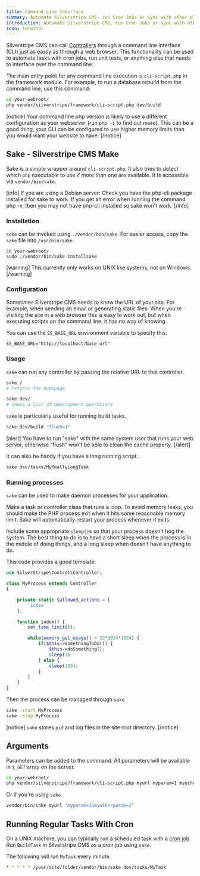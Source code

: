 ```yaml
---
title: Command Line Interface
summary: Automate Silverstripe CMS, run Cron Jobs or sync with other platforms through the Command Line Interface.
introduction: Automate Silverstripe CMS, run Cron Jobs or sync with other platforms through the Command Line Interface.
icon: terminal
---
```


Silverstripe CMS can call [Controllers](../controllers) through a command line interface (CLI) just as easily as through a
web browser. This functionality can be used to automate tasks with cron jobs, run unit tests, or anything else that
needs to interface over the command line.

The main entry point for any command line execution is `cli-script.php` in the framework module.
For example, to run a database rebuild from the command line, use this command:

```bash
cd your-webroot/
php vendor/silverstripe/framework/cli-script.php dev/build
```

[notice]
Your command line php version is likely to use a different configuration as your webserver (run `php -i` to find out
more). This can be a good thing, your CLI can be configured to use higher memory limits than you would want your website
to have.
[/notice]

## Sake - Silverstripe CMS Make

Sake is a simple wrapper around `cli-script.php`. It also tries to detect which `php` executable to use if more than one
are available. It is accessible via `vendor/bin/sake`.

[info]
If you are using a Debian server: Check you have the php-cli package installed for sake to work. If you get an error
when running the command php -v, then you may not have php-cli installed so sake won't work.
[/info]

### Installation

`sake` can be invoked using `./vendor/bin/sake`. For easier access, copy the `sake` file into `/usr/bin/sake`.

```
cd your-webroot/
sudo ./vendor/bin/sake installsake
```

[warning]
This currently only works on UNIX like systems, not on Windows.
[/warning]

### Configuration

Sometimes Silverstripe CMS needs to know the URL of your site. For example, when sending an email or generating static
files. When you're visiting the site in a web browser this is easy to work out, but when executing scripts on the
command line, it has no way of knowing.

You can use the `SS_BASE_URL` environment variable to specify this.

```
SS_BASE_URL="http://localhost/base-url"
```

### Usage

`sake` can run any controller by passing the relative URL to that controller.


```bash
sake /
# returns the homepage

sake dev/
# shows a list of development operations
```

`sake` is particularly useful for running build tasks.

```bash
sake dev/build "flush=1"
```

[alert]
You have to run "sake" with the same system user that runs your web server,
otherwise "flush" won't be able to clean the cache properly.
[/alert]

It can also be handy if you have a long running script..

```bash
sake dev/tasks/MyReallyLongTask
```

### Running processes

`sake` can be used to make daemon processes for your application.

Make a task or controller class that runs a loop. To avoid memory leaks, you should make the PHP process exit when it
hits some reasonable memory limit. Sake will automatically restart your process whenever it exits.

Include some appropriate `sleep()`s so that your process doesn't hog the system. The best thing to do is to have a short
sleep when the process is in the middle of doing things, and a long sleep when doesn't have anything to do.

This code provides a good template:


```php
use SilverStripe\Control\Controller;

class MyProcess extends Controller
{

    private static $allowed_actions = [
        'index'
    ];

    function index() {
        set_time_limit(0);

        while(memory_get_usage() < 32*1024*1024) {
            if($this->somethingToDo()) {
                $this->doSomething();
                sleep(1)
            } else {
                sleep(300);
            }
        }
    }
}
```

Then the process can be managed through `sake`

```bash
sake -start MyProcess
sake -stop MyProcess
```

[notice]
`sake` stores `pid` and log files in the site root directory.
[/notice]

## Arguments

Parameters can be added to the command. All parameters will be available in `$_GET` array on the server.

```bash
cd your-webroot/
php vendor/silverstripe/framework/cli-script.php myurl myparam=1 myotherparam=2
```

Or if you're using `sake`

```bash
vendor/bin/sake myurl "myparam=1&myotherparam=2"
```

## Running Regular Tasks With Cron

On a UNIX machine, you can typically run a scheduled task with a [cron job](http://en.wikipedia.org/wiki/Cron). Run
`BuildTask` in Silverstripe CMS as a cron job using `sake`.

The following will run `MyTask` every minute.

```bash
* * * * * /your/site/folder/vendor/bin/sake dev/tasks/MyTask
```
